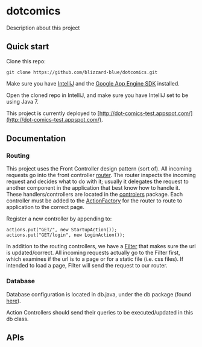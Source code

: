 # dotcomics

Description about this project

## Quick start

Clone this repo:
```
git clone https://github.com/blizzard-blue/dotcomics.git
```

Make sure you have [IntelliJ](https://www.jetbrains.com/idea/download/#section=windows) and the [Google App Engine SDK](https://cloud.google.com/appengine/downloads#Google_App_Engine_SDK_for_Java) installed.

Open the cloned repo in IntelliJ, and make sure you have IntelliJ set to be using Java 7.

This project is currently deployed to [http://dot-comics-test.appspot.com/](http://dot-comics-test.appspot.com/).

## Documentation

### Routing

This project uses the Front Controller design pattern (sort of). All incoming requests go into the front controller [router](https://github.com/blizzard-blue/dotcomics/blob/master/src/conf/Router.java). The router inspects the incoming request and decides what to do with it; usually it delegates the request to another component in the application that best know how to handle it. These handlers/controllers are located in the [controlers](https://github.com/blizzard-blue/dotcomics/tree/master/src/controllers) package. Each controller must be added to the [ActionFactory](https://github.com/blizzard-blue/dotcomics/blob/master/src/conf/ActionFactory.java) for the router to route to application to the correct page. 

Register a new controller by appending to:
```
actions.put("GET/", new StartupAction());
actions.put("GET/login", new LoginAction());
```

In addition to the routing controllers, we have a [Filter](https://github.com/blizzard-blue/dotcomics/blob/master/src/conf/Filter.java) that makes sure the url is updated/correct. All incoming requests actually go to the Filter first, which examines if the url is to a page or for a static file (i.e. css files). If intended to load a page, Filter will send the request to our router.

### Database

Database configuration is located in db.java, under the db package (found [here](https://github.com/blizzard-blue/dotcomics/blob/master/src/db/db.java)).

Action Controllers should send their queries to be executed/updated in this db class.


## APIs
